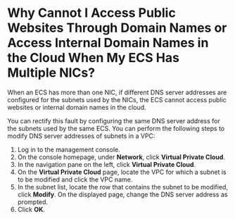 # Why Cannot I Access Public Websites Through Domain Names or Access Internal Domain Names in the Cloud When My ECS Has Multiple NICs?<a name="vpc_faq_0060"></a>

When an ECS has more than one NIC, if different DNS server addresses are configured for the subnets used by the NICs, the ECS cannot access public websites or internal domain names in the cloud.

You can rectify this fault by configuring the same DNS server address for the subnets used by the same ECS. You can perform the following steps to modify DNS server addresses of subnets in a VPC:

1.  Log in to the management console.
2.  On the console homepage, under  **Network**, click  **Virtual Private Cloud**.
3.  In the navigation pane on the left, click  **Virtual Private Cloud**.
4.  On the  **Virtual Private Cloud**  page, locate the VPC for which a subnet is to be modified and click the VPC name.
5.  In the subnet list, locate the row that contains the subnet to be modified, click  **Modify**. On the displayed page, change the DNS server address as prompted.
6.  Click  **OK**.

